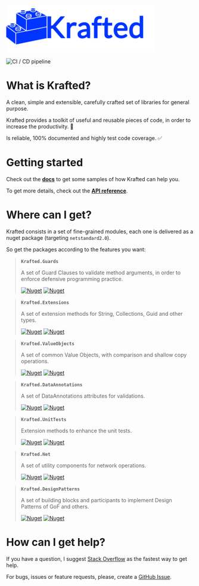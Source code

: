 ![logo](docfx_project/images/main/logo.png)

![CI / CD pipeline](https://github.com/maiconheck/krafted/workflows/CI%20/%20CD%20pipeline/badge.svg)

# What is Krafted?
A clean, simple and extensible, carefully crafted set of libraries for general purpose.

Krafted provides a toolkit of useful and reusable pieces of code, in order to increase the productivity. 🚀

Is reliable, 100% documented and highly test code coverage. ✅

# Getting started
Check out the [**docs**](https://maiconheck.github.io/krafted/articles/guards.html) to get some samples of how Krafted can help you.

To get more details, check out the [**API reference**](https://maiconheck.github.io/krafted/api/).

# Where can I get?
Krafted consists in a set of fine-grained modules, each one is delivered as a nuget package (targeting `netstandard2.0`).

So get the packages according to the features you want:

> **`Krafted.Guards`**
>
> A set of Guard Clauses to validate method arguments, in order to enforce defensive programming practice.
>
> [![Nuget](https://img.shields.io/nuget/v/Krafted.Guards)](https://www.nuget.org/packages/Krafted.Guards/) [![Nuget](https://img.shields.io/nuget/dt/Krafted.Guards)](https://www.nuget.org/packages/Krafted.Guards/)

> **`Krafted.Extensions`**
>
> A set of extension methods for String, Collections, Guid and other types.
>
> [![Nuget](https://img.shields.io/nuget/v/Krafted.Extensions)](https://www.nuget.org/packages/Krafted.Extensions/) [![Nuget](https://img.shields.io/nuget/dt/Krafted.Extensions)](https://www.nuget.org/packages/Krafted.Extensions/)

> **`Krafted.ValueObjects`**
>
> A set of common Value Objects, with comparison and shallow copy operations.
>
> [![Nuget](https://img.shields.io/nuget/v/Krafted.ValueObjects)](https://www.nuget.org/packages/Krafted.ValueObjects/) [![Nuget](https://img.shields.io/nuget/dt/Krafted.ValueObjects)](https://www.nuget.org/packages/Krafted.ValueObjects/)

> **`Krafted.DataAnnotations`**
>
> A set of DataAnnotations attributes for validations.
>
> [![Nuget](https://img.shields.io/nuget/v/Krafted.DataAnnotations)](https://www.nuget.org/packages/Krafted.DataAnnotations/) [![Nuget](https://img.shields.io/nuget/dt/Krafted.DataAnnotations)](https://www.nuget.org/packages/Krafted.DataAnnotations/)

> **`Krafted.UnitTests`**
>
> Extension methods to enhance the unit tests.
>
> [![Nuget](https://img.shields.io/nuget/v/Krafted.UnitTests)](https://www.nuget.org/packages/Krafted.UnitTests/) [![Nuget](https://img.shields.io/nuget/dt/Krafted.UnitTests)](https://www.nuget.org/packages/Krafted.UnitTests/)

> **`Krafted.Net`**
>
> A set of utility components for network operations.
>
> [![Nuget](https://img.shields.io/nuget/v/Krafted.Net)](https://www.nuget.org/packages/Krafted.Net/) [![Nuget](https://img.shields.io/nuget/dt/Krafted.Net)](https://www.nuget.org/packages/Krafted.Net/)

> **`Krafted.DesignPatterns`**
>
> A set of building blocks and participants to implement Design Patterns of GoF and others.
>
> [![Nuget](https://img.shields.io/nuget/v/Krafted.DesignPatterns)](https://www.nuget.org/packages/Krafted.DesignPatterns/) [![Nuget](https://img.shields.io/nuget/dt/Krafted.DesignPatterns)](https://www.nuget.org/packages/Krafted.DesignPatterns/)

# How can I get help?
If you have a question, I suggest [Stack Overflow](https://stackoverflow.com/) as the fastest way to get help.

For bugs, issues or feature requests, please, create a [GitHub Issue](https://github.com/maiconheck/krafted/issues/new).
